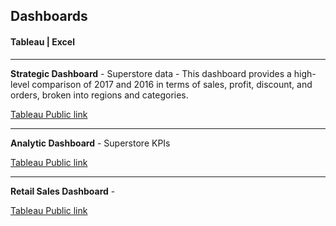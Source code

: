 ## Dashboards
#### Tableau | Excel

------


**Strategic Dashboard** - Superstore data - This dashboard provides a high-level comparison of 2017 and 2016 in terms of sales, profit, discount, and orders, broken into regions and categories.

[Tableau Public link](https://public.tableau.com/profile/melanie2935#!/vizhome/ThinkfulSuperstoreStrategicDashboard_15589009366270/Dashboard1)

------

**Analytic Dashboard** - Superstore KPIs

[Tableau Public link](https://public.tableau.com/profile/melanie2935#!/vizhome/ThinkfulAnalyticDashboardStartingpoint_15589001204500/Dashboard1)

------

**Retail Sales Dashboard** - 

[Tableau Public link](https://public.tableau.com/profile/melanie2935#!/vizhome/retailsales_15592640704460/Dashboard1)
